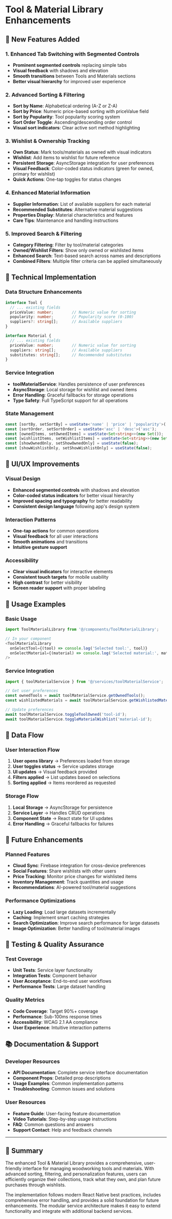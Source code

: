 # Tool & Material Library Enhancements

## 🚀 **New Features Added**

### 1. **Enhanced Tab Switching with Segmented Controls**
- **Prominent segmented controls** replacing simple tabs
- **Visual feedback** with shadows and elevation
- **Smooth transitions** between Tools and Materials sections
- **Better visual hierarchy** for improved user experience

### 2. **Advanced Sorting & Filtering**
- **Sort by Name**: Alphabetical ordering (A-Z or Z-A)
- **Sort by Price**: Numeric price-based sorting with priceValue field
- **Sort by Popularity**: Tool popularity scoring system
- **Sort Order Toggle**: Ascending/descending order control
- **Visual sort indicators**: Clear active sort method highlighting

### 3. **Wishlist & Ownership Tracking**
- **Own Status**: Mark tools/materials as owned with visual indicators
- **Wishlist**: Add items to wishlist for future reference
- **Persistent Storage**: AsyncStorage integration for user preferences
- **Visual Feedback**: Color-coded status indicators (green for owned, primary for wishlist)
- **Quick Actions**: One-tap toggles for status changes

### 4. **Enhanced Material Information**
- **Supplier Information**: List of available suppliers for each material
- **Recommended Substitutes**: Alternative material suggestions
- **Properties Display**: Material characteristics and features
- **Care Tips**: Maintenance and handling instructions

### 5. **Improved Search & Filtering**
- **Category Filtering**: Filter by tool/material categories
- **Owned/Wishlist Filters**: Show only owned or wishlisted items
- **Enhanced Search**: Text-based search across names and descriptions
- **Combined Filters**: Multiple filter criteria can be applied simultaneously

## 🔧 **Technical Implementation**

### Data Structure Enhancements
```typescript
interface Tool {
  // ... existing fields
  priceValue: number;        // Numeric value for sorting
  popularity: number;        // Popularity score (0-100)
  suppliers?: string[];      // Available suppliers
}

interface Material {
  // ... existing fields
  priceValue: number;        // Numeric value for sorting
  suppliers: string[];       // Available suppliers
  substitutes: string[];     // Recommended substitutes
}
```

### Service Integration
- **toolMaterialService**: Handles persistence of user preferences
- **AsyncStorage**: Local storage for wishlist and owned items
- **Error Handling**: Graceful fallbacks for storage operations
- **Type Safety**: Full TypeScript support for all operations

### State Management
```typescript
const [sortBy, setSortBy] = useState<'name' | 'price' | 'popularity'>('name');
const [sortOrder, setSortOrder] = useState<'asc' | 'desc'>('asc');
const [ownedItems, setOwnedItems] = useState<Set<string>>(new Set());
const [wishlistItems, setWishlistItems] = useState<Set<string>>(new Set());
const [showOwnedOnly, setShowOwnedOnly] = useState(false);
const [showWishlistOnly, setShowWishlistOnly] = useState(false);
```

## 🎨 **UI/UX Improvements**

### Visual Design
- **Enhanced segmented controls** with shadows and elevation
- **Color-coded status indicators** for better visual hierarchy
- **Improved spacing and typography** for better readability
- **Consistent design language** following app's design system

### Interaction Patterns
- **One-tap actions** for common operations
- **Visual feedback** for all user interactions
- **Smooth animations** and transitions
- **Intuitive gesture support**

### Accessibility
- **Clear visual indicators** for interactive elements
- **Consistent touch targets** for mobile usability
- **High contrast** for better visibility
- **Screen reader support** with proper labeling

## 📱 **Usage Examples**

### Basic Usage
```typescript
import ToolMaterialLibrary from '@/components/ToolMaterialLibrary';

// In your component
<ToolMaterialLibrary
  onSelectTool={(tool) => console.log('Selected tool:', tool)}
  onSelectMaterial={(material) => console.log('Selected material:', material)}
/>
```

### Service Integration
```typescript
import { toolMaterialService } from '@/services/toolMaterialService';

// Get user preferences
const ownedTools = await toolMaterialService.getOwnedTools();
const wishlistedMaterials = await toolMaterialService.getWishlistedMaterials();

// Update preferences
await toolMaterialService.toggleToolOwned('tool-id');
await toolMaterialService.toggleMaterialWishlist('material-id');
```

## 🔄 **Data Flow**

### User Interaction Flow
1. **User opens library** → Preferences loaded from storage
2. **User toggles status** → Service updates storage
3. **UI updates** → Visual feedback provided
4. **Filters applied** → List updates based on selections
5. **Sorting applied** → Items reordered as requested

### Storage Flow
1. **Local Storage** → AsyncStorage for persistence
2. **Service Layer** → Handles CRUD operations
3. **Component State** → React state for UI updates
4. **Error Handling** → Graceful fallbacks for failures

## 🚧 **Future Enhancements**

### Planned Features
- **Cloud Sync**: Firebase integration for cross-device preferences
- **Social Features**: Share wishlists with other users
- **Price Tracking**: Monitor price changes for wishlisted items
- **Inventory Management**: Track quantities and usage
- **Recommendations**: AI-powered tool/material suggestions

### Performance Optimizations
- **Lazy Loading**: Load large datasets incrementally
- **Caching**: Implement smart caching strategies
- **Search Optimization**: Improve search performance for large datasets
- **Image Optimization**: Better handling of tool/material images

## 🧪 **Testing & Quality Assurance**

### Test Coverage
- **Unit Tests**: Service layer functionality
- **Integration Tests**: Component behavior
- **User Acceptance**: End-to-end user workflows
- **Performance Tests**: Large dataset handling

### Quality Metrics
- **Code Coverage**: Target 90%+ coverage
- **Performance**: Sub-100ms response times
- **Accessibility**: WCAG 2.1 AA compliance
- **User Experience**: Intuitive interaction patterns

## 📚 **Documentation & Support**

### Developer Resources
- **API Documentation**: Complete service interface documentation
- **Component Props**: Detailed prop descriptions
- **Usage Examples**: Common implementation patterns
- **Troubleshooting**: Common issues and solutions

### User Resources
- **Feature Guide**: User-facing feature documentation
- **Video Tutorials**: Step-by-step usage instructions
- **FAQ**: Common questions and answers
- **Support Contact**: Help and feedback channels

---

## 🎯 **Summary**

The enhanced Tool & Material Library provides a comprehensive, user-friendly interface for managing woodworking tools and materials. With advanced sorting, filtering, and personalization features, users can efficiently organize their collections, track what they own, and plan future purchases through wishlists.

The implementation follows modern React Native best practices, includes comprehensive error handling, and provides a solid foundation for future enhancements. The modular service architecture makes it easy to extend functionality and integrate with additional backend services.
